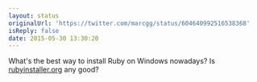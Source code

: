 ```yaml
---
layout: status
originalUrl: 'https://twitter.com/marcgg/status/604640992516538368'
isReply: false
date: 2015-05-30 13:30:20
---
```


What's the best way to install Ruby on Windows nowadays? Is [rubyinstaller.org](http://rubyinstaller.org/) any good?
